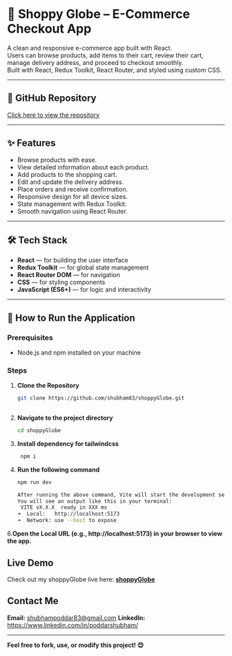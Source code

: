# 🛒 Shoppy Globe – E-Commerce Checkout App

A clean and responsive e-commerce app built with React.  
Users can browse products, add items to their cart, review their cart, manage delivery address, and proceed to checkout smoothly.  
Built with React, Redux Toolkit, React Router, and styled using custom CSS.

---

## 🔗 GitHub Repository

[Click here to view the repository](https://github.com/shubham83/shoppyGlobe.git)

---

## ✨ Features

- Browse products with ease.  
- View detailed information about each product.  
- Add products to the shopping cart.  
- Edit and update the delivery address.    
- Place orders and receive confirmation.   
- Responsive design for all device sizes.  
- State management with Redux Toolkit.  
- Smooth navigation using React Router.

---

## 🛠️ Tech Stack

- **React** — for building the user interface  
- **Redux Toolkit** — for global state management  
- **React Router DOM** — for navigation  
- **CSS** — for styling components  
- **JavaScript (ES6+)** — for logic and interactivity  

---

## 🚀 How to Run the Application

### Prerequisites

- Node.js and npm installed on your machine

### Steps

1. **Clone the Repository**
   ```bash
   git clone https://github.com/shubham83/shoppyGlobe.git
  
 2. **Navigate to the project directory**
       ```bash
       cd shoppyGlobe
 3. **Install dependency for tailwindcss**
     ```bash
      npm i
  5. **Run the following command**
      ```bash
     npm run dev

     After running the above command, Vite will start the development server.
     You will see an output like this in your terminal:
       VITE vX.X.X  ready in XXX ms
      ➜  Local:   http://localhost:5173
      ➜  Network: use --host to expose
6.**Open the Local URL (e.g., http://localhost:5173) in your browser to view the app.**


##  Live Demo
Check out my shoppyGlobe live here: **[shoppyGlobe]()**

##  Contact Me
 **Email:**    shubhampoddar83@gmail.com
 **LinkedIn:** https://www.linkedin.com/in/poddarshubham/

---

**Feel free to fork, use, or modify this project! 😊**